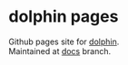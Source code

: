 # dolphin pages
Github pages site for [dolphin](https://github.com/anuvgupta/dolphin).  
Maintained at [docs](https://github.com/anuvgupta/dolphin/tree/docs) branch.
